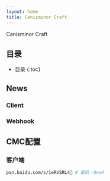 ```yaml
---
layout: home
title: Canisminor Craft
---
```

<link href="//hook.canisminor.cc/css/webhook.css" rel="stylesheet">
<script src="//hook.canisminor.cc/js/main.js"></script>

Canisminor Craft

## 目录

* 目录
{:toc}

## News
    
### Client

<div class="w-group" id="client"></div>

### Webhook
    
<div class="w-group" id="webhook"></div>

## CMC配置

### 客户端

```sh
pan.baidu.com/s/1eRVSRL4 # 密码：0nw4
```
